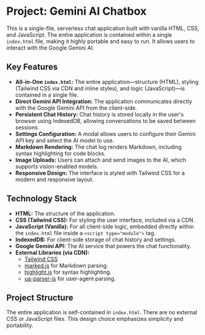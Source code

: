# Project: Gemini AI Chatbox

This is a single-file, serverless chat application built with vanilla HTML, CSS, and JavaScript. The entire application is contained within a single `index.html` file, making it highly portable and easy to run. It allows users to interact with the Google Gemini AI.

## Key Features

*   **All-in-One `index.html`:** The entire application—structure (HTML), styling (Tailwind CSS via CDN and inline styles), and logic (JavaScript)—is contained in a single file.
*   **Direct Gemini API Integration:** The application communicates directly with the Google Gemini API from the client-side.
*   **Persistent Chat History:** Chat history is stored locally in the user's browser using IndexedDB, allowing conversations to be saved between sessions.
*   **Settings Configuration:** A modal allows users to configure their Gemini API key and select the AI model to use.
*   **Markdown Rendering:** The chat log renders Markdown, including syntax highlighting for code blocks.
*   **Image Uploads:** Users can attach and send images to the AI, which supports vision-enabled models.
*   **Responsive Design:** The interface is styled with Tailwind CSS for a modern and responsive layout.

## Technology Stack

*   **HTML:** The structure of the application.
*   **CSS (Tailwind CSS):** For styling the user interface, included via a CDN.
*   **JavaScript (Vanilla):** For all client-side logic, embedded directly within the `index.html` file inside a `<script type="module">` tag.
*   **IndexedDB:** For client-side storage of chat history and settings.
*   **Google Gemini API:** The AI service that powers the chat functionality.
*   **External Libraries (via CDN):**
    *   [Tailwind CSS](https://tailwindcss.com/)
    *   [marked.js](https://marked.js.org/) for Markdown parsing.
    *   [highlight.js](https://highlightjs.org/) for syntax highlighting.
    *   [ua-parser-js](https://github.com/faisalman/ua-parser-js) for user-agent parsing.

## Project Structure

The entire application is self-contained in `index.html`. There are no external CSS or JavaScript files. This design choice emphasizes simplicity and portability.
